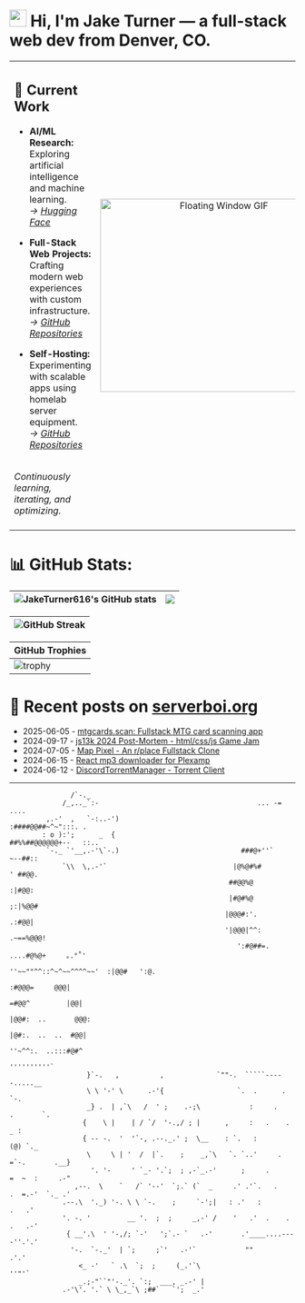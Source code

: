 <h1><img src="https://user-images.githubusercontent.com/42378118/110234147-e3259600-7f4e-11eb-95be-0c4047144dea.gif" width="30"> Hi, I'm Jake Turner — a full-stack web dev from Denver, CO.</h1>
<table>
<tr>
<td>

## 🔭 Current Work  

- **AI/ML Research:** Exploring artificial intelligence and machine learning.  
  _→ [Hugging Face](https://huggingface.co/JakeTurner616)_

- **Full-Stack Web Projects:** Crafting modern web experiences with custom infrastructure.  
  _→ [GitHub Repositories](https://github.com/JakeTurner616?tab=repositories)_

- **Self-Hosting:** Experimenting with scalable apps using homelab server equipment.  
  _→ [GitHub Repositories](https://github.com/JakeTurner616?tab=repositories)_

<br>
<i>Continuously learning, iterating, and optimizing.</i>
</br>
<br>

</td>
<td align="center">
  <img src="https://media3.giphy.com/media/v1.Y2lkPTc5MGI3NjExNHB6emt1MmZqMW5weWpxbHNpZ2Y5bDdpc2hyeTVvbGoxdzliYnY0ayZlcD12MV9pbnRlcm5hbF9naWZfYnlfaWQmY3Q9Zw/26tPgbUUcfS5IWiTm/giphy.gif" 
       alt="Floating Window GIF" 
       width="420" 
       height="340"/>
  <br />
</td>
</tr>
</table>

# 📊 GitHub Stats:
| <img align="center" src="https://github-readme-stats.vercel.app/api?username=JakeTurner616&show_icons=true&include_all_commits=true&theme=default&hide_border=true&show_icons=true&show=prs_merged,prs_merged_percentage&hide=contribs,issues" alt="JakeTurner616's GitHub stats" /></a> | <img align="center" src="https://github-readme-stats.vercel.app/api/top-langs/?username=JakeTurner616&layout=compact&theme=default&hide_border=true&size_weight=0.2&count_weight=0.8" /></a> |
| ------------- | ------------- |

| <img src="https://github-readme-streak-stats-eight.vercel.app?user=JakeTurner616&card_width=777" alt="GitHub Streak" /></a>
| ------------- |

| GitHub Trophies |
|------------------|
| ![trophy](https://github-profile-trophy.vercel.app/?username=JakeTurner616&column=7&margin-w=15&margin-h=15&no-frame=true&flat) |

# 📰 Recent posts on [serverboi.org](https://serverboi.org)

<!-- feed start -->
- 2025-06-05 - [mtgcards.scan: Fullstack MTG card scanning app](https://serverboi.org/posts/mtgcards-scan/)
- 2024-09-17 - [js13k 2024 Post-Mortem - html/css/js Game Jam](https://serverboi.org/posts/js13k-Post-Mortem/)
- 2024-07-05 - [Map Pixel - An r/place Fullstack Clone](https://serverboi.org/posts/map-pixel-app/)
- 2024-06-15 - [React mp3 downloader for Plexamp](https://serverboi.org/posts/mp3-react-app/)
- 2024-06-12 - [DiscordTorrentManager - Torrent Client](https://serverboi.org/posts/DiscordTorrentManager/)
<!-- feed end -->

---


```
               /`-._
             /_,.._`:-                                       ... -= ....
         ,.-'  ,   `-:..-')                                 :####@@##~^~":::. .
        : o ):';      _  {                                ##%%##@@@@@@+--   ::..
         `-._ `'__,.-'\`-.)                              ###@+''`           ~--##::
             `\\  \,.-'`                               |@%@#%#               ' ##@@.
                                                      ##@@%@                  :|#@@:
                                                      |#@#%@                  ;:|%@@#
                                                     |@@@#:'.                 .:#@@|
                                                     '|@@@|^^:             .~==%@@@!
                                                        ':#@##=.        ....#@%@+     ｡.°˚'
                                                          ''~~""^^::^~^~~^^^^~~'  :|@@#   ':@.
                                                                              :#@@@=     @@@|    
                                                                            =#@@^         |@@|   
                                                                          |@@#:  ..       @@@:
                                                                         |@#:.  ..  ..  #@@|
                                                                          ''~^^:.  ..:::#@#^
                                                                               ''''''''''`
                   }`-.   ,          ,             `""-.  `````-----.....__ 
                   \ \ '-' \      .-'{                  `.  .      .       `-. 
                   _} .  | ,`\   /  ' ;    .-;\            :     .     .       `.
                  {    \ |    | / `/  '-.,/ ; |      ,     :   .    .          _ :
                  { -- -.  '  '`-, .--._.' ;  \__    : `.   :                  (@) `._
                   \     \ | '  /  |`.    ;    _,`\   `. `..'     .     =`-.       .__}
                    '. '-     ' `_- '.`;  ; ,-`_.-'      ;     .        =  ~  :     .-"
                ,--.  \    `   /` '--'  `;.` (`  _     .' .'`.   .    .  =.-'  `._ .'
             .--.\  '._) '-. \ \ `-.    ;     `-';|   : .'   :               .   .'
             '. -. '         __ '.  ;  ;     _,-' /    '   .'  .    .     .   .-'
              { __'.\  ' '-,/; `-'   ';`.- `   .-'       .'____....----''.'.'
               '-.  `-._'  | `;     ;`'   .-'`            ""             .'.'
                 <_ -'   ` .\  `;  ;     (_.'`\                        ''"'`
                 _.;-"``"'-._'. `:;  ___, _.-' |     
             .-'\'. '.` \ \_,_`\ ;##`   `';  _.'
```
